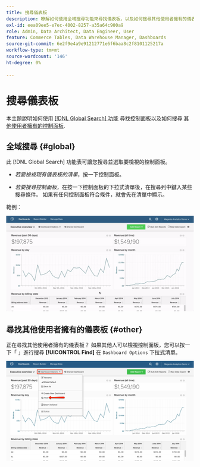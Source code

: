 ```yaml
---
title: 搜尋儀表板
description: 瞭解如何使用全域搜尋功能來尋找儀表板，以及如何搜尋其他使用者擁有的儀表板。
exl-id: eea09ee5-e7ec-4002-8257-a35a64c900a9
role: Admin, Data Architect, Data Engineer, User
feature: Commerce Tables, Data Warehouse Manager, Dashboards
source-git-commit: 6e2f9e4a9e91212771e6f6baa8c2f8101125217a
workflow-type: tm+mt
source-wordcount: '146'
ht-degree: 0%

---
```


# 搜尋儀表板

本主題說明如何使用 [[!DNL Global Search] 功能](#global) 尋找控制面板以及如何搜尋 [其他使用者擁有的控制面板](#other).

## 全域搜尋 {#global}

此 [!DNL Global Search] 功能表可讓您搜尋並選取要檢視的控制面板。

* *若要檢視現有儀表板的清單*，按一下控制面板。

* *若要搜尋控制面板*，在按一下控制面板的下拉式清單後，在搜尋列中鍵入某些搜尋條件。 如果有任何控制面板符合條件，就會先在清單中顯示。

範例：

![儀表板全域搜尋](../../assets/dboard-global-search.gif)

## 尋找其他使用者擁有的儀表板 {#other}

正在尋找其他使用者擁有的儀表板？ 如果其他人可以檢視控制面板，您可以按一下「 」進行搜尋 **[!UICONTROL Find]** 在 `Dashboard Options` 下拉式清單。

![尋找儀表板](../../assets/find-dboards-other-owners.png)
